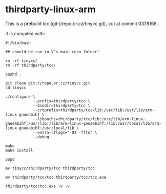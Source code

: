 # thirdparty-linux-arm

This is a prebuild tcc (git://repo.or.cz/tinycc.git), cut at commit 0378168 .

It is compiled with:

```shell
#!/bin/bash

## should be run in V's main repo folder!

rm -rf tinycc/
rm -rf thirdparty/tcc/

pushd .

git clone git://repo.or.cz/tinycc.git
cd tinycc

./configure \
            --prefix=thirdparty/tcc \
            --bindir=thirdparty/tcc \
            --crtprefix=thirdparty/tcc/lib:/usr/lib:/usr/lib/arm-linux-gnueabihf \
            --libpaths=thirdparty/tcc/lib:/usr/lib/arm-linux-gnueabihf:/usr/lib:/lib/arm-linux-gnueabihf:/lib:/usr/local/lib/arm-linux-gnueabihf:/usr/local/lib \
            --extra-cflags="-O3 -flto" \
            --debug
            
make
make install

popd

mv tinycc/thirdparty/tcc thirdparty/tcc

mv thirdparty/tcc/tcc thirdparty/tcc/tcc.exe

thirdparty/tcc/tcc.exe -v -v
```
